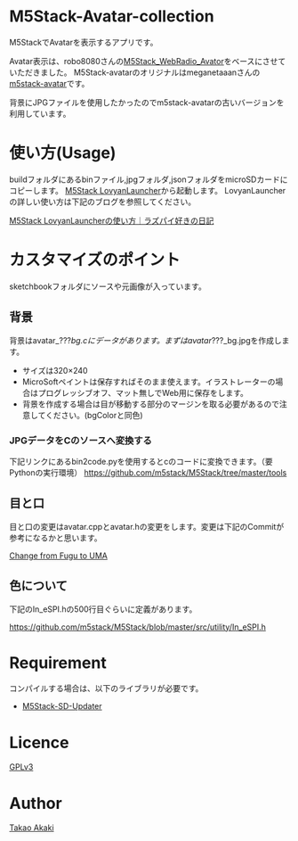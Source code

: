# M5Stack-Avatar-collection

M5StackでAvatarを表示するアプリです。

Avatar表示は、robo8080さんの[M5Stack_WebRadio_Avator](https://github.com/robo8080/M5Stack_WebRadio_Avator)をベースにさせていただきました。
M5Stack-avatarのオリジナルはmeganetaaanさんの[m5stack-avatar](https://github.com/meganetaaan/m5stack-avatar)です。

背景にJPGファイルを使用したかったのでm5stack-avatarの古いバージョンを利用しています。

# 使い方(Usage)

buildフォルダにあるbinファイル,jpgフォルダ,jsonフォルダをmicroSDカードにコピーします。
[M5Stack LovyanLauncher](https://github.com/lovyan03/M5Stack_LovyanLauncher)から起動します。
LovyanLauncherの詳しい使い方は下記のブログを参照してください。

[M5Stack LovyanLauncherの使い方｜ラズパイ好きの日記](https://raspberrypi.mongonta.com/howto-use-m5stack-lovyanlauncher/)

# カスタマイズのポイント
sketchbookフォルダにソースや元画像が入っています。
## 背景
背景はavatar_???_bg.cにデータがあります。まずはavatar_???_bg.jpgを作成します。
* サイズは320×240
* MicroSoftペイントは保存すればそのまま使えます。イラストレーターの場合はプログレッシブオフ、マット無しでWeb用に保存をします。
* 背景を作成する場合は目が移動する部分のマージンを取る必要があるので注意してください。(bgColorと同色)

### JPGデータをCのソースへ変換する
下記リンクにあるbin2code.pyを使用するとcのコードに変換できます。（要Pythonの実行環境）
https://github.com/m5stack/M5Stack/tree/master/tools
## 目と口
目と口の変更はavatar.cppとavatar.hの変更をします。変更は下記のCommitが参考になるかと思います。

[Change from Fugu to UMA](https://github.com/mongonta0716/M5Stack-Avatar-uma/commit/8da0441fec0a3a6d0a4a4a33f9aa40b7c8aa51c7?diff=unified)

## 色について
下記のIn_eSPI.hの500行目ぐらいに定義があります。

https://github.com/m5stack/M5Stack/blob/master/src/utility/In_eSPI.h

# Requirement

コンパイルする場合は、以下のライブラリが必要です。
* [M5Stack-SD-Updater](https://github.com/tobozo/M5Stack-SD-Updater)

# Licence
[GPLv3](https://github.com/mongonta0716/M5Stack-Avatar-collection/blob/master/LICENSE)

# Author
[Takao Akaki](https://twitter.com/mongonta555)
